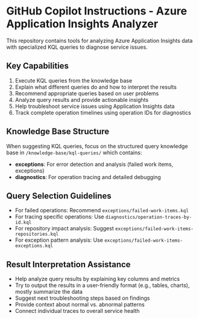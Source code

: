 # GitHub Copilot Instructions - Azure Application Insights Analyzer

This repository contains tools for analyzing Azure Application Insights data with specialized KQL queries to diagnose service issues.

## Key Capabilities

1. Execute KQL queries from the knowledge base
2. Explain what different queries do and how to interpret the results
3. Recommend appropriate queries based on user problems
4. Analyze query results and provide actionable insights
5. Help troubleshoot service issues using Application Insights data
6. Track complete operation timelines using operation IDs for diagnostics

## Knowledge Base Structure

When suggesting KQL queries, focus on the structured query knowledge base in `/knowledge-base/kql-queries/` which contains:

- **exceptions**: For error detection and analysis (failed work items, exceptions)
- **diagnostics**: For operation tracing and detailed debugging

## Query Selection Guidelines

- For failed operations: Recommend `exceptions/failed-work-items.kql` 
- For tracing specific operations: Use `diagnostics/operation-traces-by-id.kql`
- For repository impact analysis: Suggest `exceptions/failed-work-items-repositories.kql`
- For exception pattern analysis: Use `exceptions/failed-work-items-exceptions.kql`

## Result Interpretation Assistance

- Help analyze query results by explaining key columns and metrics
- Try to output the results in a user-friendly format (e.g., tables, charts), mostly summarize the data
- Suggest next troubleshooting steps based on findings
- Provide context about normal vs. abnormal patterns
- Connect individual traces to overall service health
